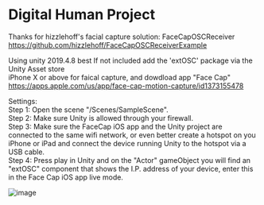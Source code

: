 # Digital Human Project
Thanks for hizzlehoff's facial capture solution: FaceCapOSCReceiver  
https://github.com/hizzlehoff/FaceCapOSCReceiverExample  
    
Using unity 2019.4.8 best
If not included add the 'extOSC' package via the Unity Asset store  
iPhone X or above for faical capture, and dowdload app "Face Cap"  
https://apps.apple.com/us/app/face-cap-motion-capture/id1373155478    
    
Settings:  
Step 1:  Open the scene "/Scenes/SampleScene".   
Step 2:  Make sure Unity is allowed through your firewall.   
Step 3:  Make sure the FaceCap iOS app and the Unity project are connected to the same wifi network, or even better create a hotspot on you iPhone or iPad and connect the device running Unity to the hotspot via a USB cable.  
Step 4:  Press play in Unity and on the "Actor" gameObject you will find an "extOSC" component that shows the I.P. address of your device, enter this in the Face Cap iOS app live mode.  
    
![image](https://github.com/Tongzhou-Yu/DigitalhumanProject/blob/main/Recording.gif)
